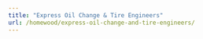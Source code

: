 ```yaml
---
title: "Express Oil Change & Tire Engineers"
url: /homewood/express-oil-change-and-tire-engineers/
---
```

